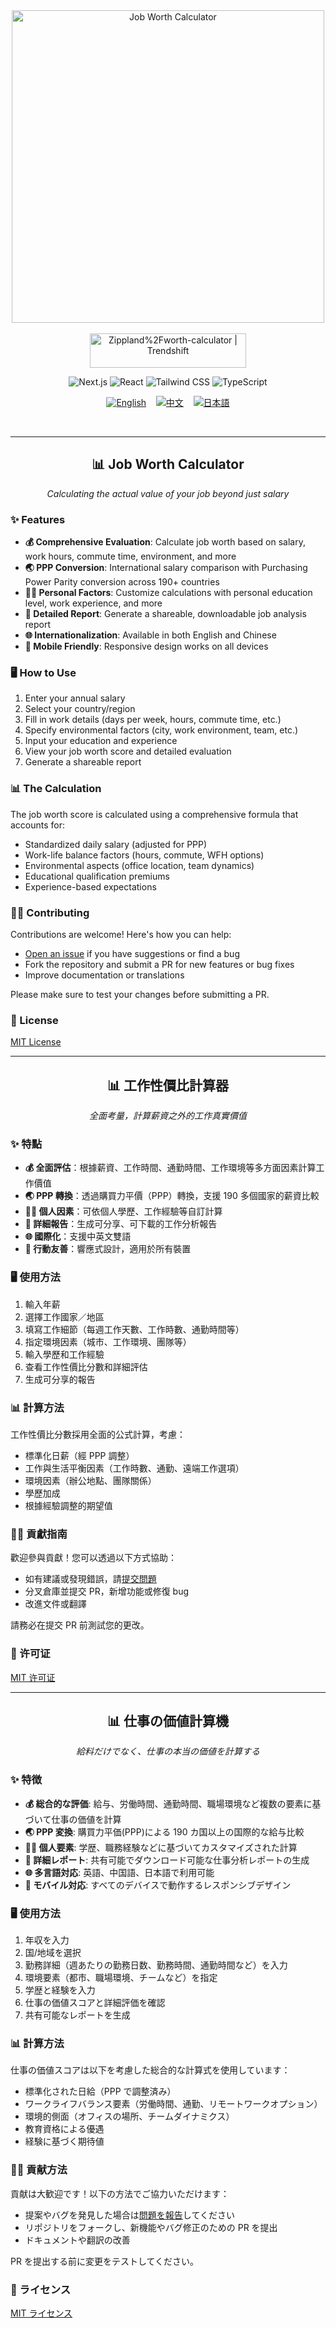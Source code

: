 <div align="center">

<img src="title.png" alt="Job Worth Calculator" width="500" />
<br><br>
<!-- Product Rating -->
<a href="https://trendshift.io/repositories/13145" target="_blank"><img src="https://trendshift.io/api/badge/repositories/13145" alt="Zippland%2Fworth-calculator | Trendshift" style="width: 250px; height: 55px;" width="250" height="55"/></a>
<!-- Badge Image -->
<p>
   <img src="https://img.shields.io/badge/next.js-000000?style=for-the-badge&logo=nextdotjs&logoColor=white" alt="Next.js" />
   <img src="https://img.shields.io/badge/React-20232A?style=for-the-badge&logo=react&logoColor=61DAFB" alt="React" />
   <img src="https://img.shields.io/badge/Tailwind_CSS-38B2AC?style=for-the-badge&logo=tailwind-css&logoColor=white" alt="Tailwind CSS" />
   <img src="https://img.shields.io/badge/TypeScript-007ACC?style=for-the-badge&logo=typescript&logoColor=white" alt="TypeScript" />
</p>

<div align="center">

</div>

<!-- Language -->
<p>
   <a href="#english"><img src="https://img.shields.io/badge/English-blue?style=for-the-badge" alt="English" /></a>
   &nbsp;&nbsp;
   <a href="#中文"><img src="https://img.shields.io/badge/中文-red?style=for-the-badge" alt="中文" /></a>
   &nbsp;&nbsp;
   <a href="#japanese"><img src="https://img.shields.io/badge/日本語-green?style=for-the-badge" alt="日本語" /></a>
</p>
<br>
</div>

---

<div id="english">

<h2 align="center">📊 Job Worth Calculator</h2>

<p align="center"><i>Calculating the actual value of your job beyond just salary</i></p>

### ✨ Features

- **💰 Comprehensive Evaluation**: Calculate job worth based on salary, work hours, commute time, environment, and more
- **🌏 PPP Conversion**: International salary comparison with Purchasing Power Parity conversion across 190+ countries
- **👩‍🎓 Personal Factors**: Customize calculations with personal education level, work experience, and more
- **📱 Detailed Report**: Generate a shareable, downloadable job analysis report
- **🌐 Internationalization**: Available in both English and Chinese
- **📱 Mobile Friendly**: Responsive design works on all devices

### 🖥️ How to Use

1. Enter your annual salary
2. Select your country/region
3. Fill in work details (days per week, hours, commute time, etc.)
4. Specify environmental factors (city, work environment, team, etc.)
5. Input your education and experience
6. View your job worth score and detailed evaluation
7. Generate a shareable report

### 📊 The Calculation

The job worth score is calculated using a comprehensive formula that accounts for:

- Standardized daily salary (adjusted for PPP)
- Work-life balance factors (hours, commute, WFH options)
- Environmental aspects (office location, team dynamics)
- Educational qualification premiums
- Experience-based expectations

### 👨‍💻 Contributing

Contributions are welcome! Here's how you can help:

- [Open an issue](https://github.com/zippland/worth-calculator/issues/new) if you have suggestions or find a bug
- Fork the repository and submit a PR for new features or bug fixes
- Improve documentation or translations

Please make sure to test your changes before submitting a PR.

### 📝 License

[MIT License](LICENSE)

</div>

---

<div id="中文">

<h2 align="center">📊 工作性價比計算器</h2>

<p align="center"><i>全面考量，計算薪資之外的工作真實價值</i></p>

### ✨ 特點

- **💰 全面評估**：根據薪資、工作時間、通勤時間、工作環境等多方面因素計算工作價值
- **🌏 PPP 轉換**：透過購買力平價（PPP）轉換，支援 190 多個國家的薪資比較
- **👩‍🎓 個人因素**：可依個人學歷、工作經驗等自訂計算
- **📱 詳細報告**：生成可分享、可下載的工作分析報告
- **🌐 國際化**：支援中英文雙語
- **📱 行動友善**：響應式設計，適用於所有裝置

### 🖥️ 使用方法

1. 輸入年薪
2. 選擇工作國家／地區
3. 填寫工作細節（每週工作天數、工作時數、通勤時間等）
4. 指定環境因素（城市、工作環境、團隊等）
5. 輸入學歷和工作經驗
6. 查看工作性價比分數和詳細評估
7. 生成可分享的報告

### 📊 計算方法

工作性價比分數採用全面的公式計算，考慮：

- 標準化日薪（經 PPP 調整）
- 工作與生活平衡因素（工作時數、通勤、遠端工作選項）
- 環境因素（辦公地點、團隊關係）
- 學歷加成
- 根據經驗調整的期望值

### 👨‍💻 貢獻指南

歡迎參與貢獻！您可以透過以下方式協助：

- 如有建議或發現錯誤，請[提交問題](https://github.com/zippland/worth-calculator/issues/new)
- 分叉倉庫並提交 PR，新增功能或修復 bug
- 改進文件或翻譯

請務必在提交 PR 前測試您的更改。

### 📝 许可证

[MIT 许可证](LICENSE)

</div>

---

<div id="japanese">

<h2 align="center">📊 仕事の価値計算機</h2>

<p align="center"><i>給料だけでなく、仕事の本当の価値を計算する</i></p>

### ✨ 特徴

- **💰 総合的な評価**: 給与、労働時間、通勤時間、職場環境など複数の要素に基づいて仕事の価値を計算
- **🌏 PPP 変換**: 購買力平価(PPP)による 190 カ国以上の国際的な給与比較
- **👩‍🎓 個人要素**: 学歴、職務経験などに基づいてカスタマイズされた計算
- **📱 詳細レポート**: 共有可能でダウンロード可能な仕事分析レポートの生成
- **🌐 多言語対応**: 英語、中国語、日本語で利用可能
- **📱 モバイル対応**: すべてのデバイスで動作するレスポンシブデザイン

### 🖥️ 使用方法

1. 年収を入力
2. 国/地域を選択
3. 勤務詳細（週あたりの勤務日数、勤務時間、通勤時間など）を入力
4. 環境要素（都市、職場環境、チームなど）を指定
5. 学歴と経験を入力
6. 仕事の価値スコアと詳細評価を確認
7. 共有可能なレポートを生成

### 📊 計算方法

仕事の価値スコアは以下を考慮した総合的な計算式を使用しています：

- 標準化された日給（PPP で調整済み）
- ワークライフバランス要素（労働時間、通勤、リモートワークオプション）
- 環境的側面（オフィスの場所、チームダイナミクス）
- 教育資格による優遇
- 経験に基づく期待値

### 👨‍💻 貢献方法

貢献は大歓迎です！以下の方法でご協力いただけます：

- 提案やバグを発見した場合は[問題を報告](https://github.com/zippland/worth-calculator/issues/new)してください
- リポジトリをフォークし、新機能やバグ修正のための PR を提出
- ドキュメントや翻訳の改善

PR を提出する前に変更をテストしてください。

### 📝 ライセンス

[MIT ライセンス](LICENSE)

</div>
